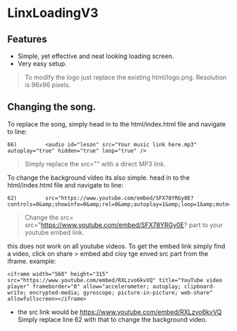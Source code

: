 # LinxLoadingV3
## Features

- Simple, yet effective and neat looking loading screen.
- Very easy setup.

>To modify the logo just replace the existing html/logo.png.
>Resolution is 96x96 pixels.

## Changing the song.
To replace the song, simply head in to the html/index.html file and navigate to line:
```
66)			<audio id="leson" src="Your music link here.mp3" autoplay="true" hidden="true" loop="true" />
```
> Simply replace the src="" with a direct MP3 link.

To change the background video its also simple.
head in to the html/index.html file and navigate to line:
```
62)			src="https://www.youtube.com/embed/SFX78YRGy0E?controls=0&amp;showinfo=0&amp;rel=0&amp;autoplay=1&amp;loop=1&amp;mute=1"
```

> Change the src= src="https://www.youtube.com/embed/SFX78YRGy0E? part to your youtube embed link.

this does not work on all youtube videos.
To get the embed link simply find a video, click on share > embed abd cioy tge enved src part from the iframe.
example:

```
<iframe width="560" height="315" src="https://www.youtube.com/embed/RXLzvo6kvVQ" title="YouTube video player" frameborder="0" allow="accelerometer; autoplay; clipboard-write; encrypted-media; gyroscope; picture-in-picture; web-share" allowfullscreen></iframe>
```

- the src link would be https://www.youtube.com/embed/RXLzvo6kvVQ
Simply replace line 62 with that to change the background video.
